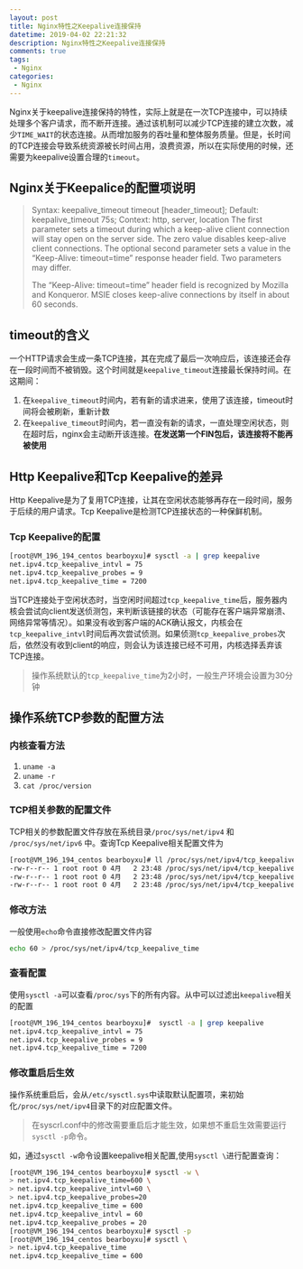 ```yaml
---
layout: post
title: Nginx特性之Keepalive连接保持
datetime: 2019-04-02 22:21:32
description: Nginx特性之Keepalive连接保持
comments: true
tags:
 - Nginx
categories:
 - Nginx
---
```


Nginx关于keepalive连接保持的特性，实际上就是在一次TCP连接中，可以持续处理多个客户请求，而不断开连接。通过该机制可以减少TCP连接的建立次数，减少`TIME_WAIT`的状态连接。从而增加服务的吞吐量和整体服务质量。但是，长时间的TCP连接会导致系统资源被长时间占用，浪费资源，所以在实际使用的时候，还需要为keepalive设置合理的`timeout`。

## Nginx关于Keepalice的配置项说明

>Syntax:	keepalive_timeout timeout [header_timeout];
>Default:	
>keepalive_timeout 75s;
>Context:	http, server, location
>The first parameter sets a timeout during which a keep-alive client connection will stay open on the server side. The zero value disables keep-alive client connections. The optional second parameter sets a value in the “Keep-Alive: timeout=time” response header field. Two parameters may differ.
>
>The “Keep-Alive: timeout=time” header field is recognized by Mozilla and Konqueror. MSIE closes keep-alive connections by itself in about 60 seconds.

## timeout的含义
一个HTTP请求会生成一条TCP连接，其在完成了最后一次响应后，该连接还会存在一段时间而不被销毁。这个时间就是`keepalive_timeout`连接最长保持时间。在这期间：
1. 在`keepalive_timeout`时间内，若有新的请求进来，使用了该连接，timeout时间将会被刷新，重新计数
2. 在`keepalive_timeout`时间内，若一直没有新的请求，一直处理空闲状态，则在超时后，nginx会主动断开该连接。**在发送第一个FIN包后，该连接将不能再被使用**

## Http Keepalive和Tcp Keepalive的差异
Http Keepalive是为了复用TCP连接，让其在空闲状态能够再存在一段时间，服务于后续的用户请求。Tcp Keepalive是检测TCP连接状态的一种保鲜机制。
### Tcp Keepalive的配置

``` bash
[root@VM_196_194_centos bearboyxu]# sysctl -a | grep keepalive
net.ipv4.tcp_keepalive_intvl = 75
net.ipv4.tcp_keepalive_probes = 9
net.ipv4.tcp_keepalive_time = 7200
```

当TCP连接处于空闲状态时，当空闲时间超过`tcp_keepalive_time`后，服务器内核会尝试向client发送侦测包，来判断该链接的状态（可能存在客户端异常崩溃、网络异常等情况）。如果没有收到客户端的ACK确认报文，内核会在`tcp_keepalive_intvl`时间后再次尝试侦测。如果侦测`tcp_keepalive_probes`次后，依然没有收到client的响应，则会认为该连接已经不可用，内核选择丢弃该TCP连接。

> 操作系统默认的`tcp_keepalive_time`为2小时，一般生产环境会设置为30分钟

## 操作系统TCP参数的配置方法
### 内核查看方法
1. `uname -a`
2. `uname -r`
3. `cat /proc/version`

### TCP相关参数的配置文件
TCP相关的参数配置文件存放在系统目录`/proc/sys/net/ipv4` 和 `/proc/sys/net/ipv6` 中。查询Tcp Keepalive相关配置文件为

``` bash
[root@VM_196_194_centos bearboyxu]# ll /proc/sys/net/ipv4/tcp_keepalive_*
-rw-r--r-- 1 root root 0 4月   2 23:48 /proc/sys/net/ipv4/tcp_keepalive_intvl
-rw-r--r-- 1 root root 0 4月   2 23:48 /proc/sys/net/ipv4/tcp_keepalive_probes
-rw-r--r-- 1 root root 0 4月   2 23:48 /proc/sys/net/ipv4/tcp_keepalive_time
```

### 修改方法
一般使用`echo`命令直接修改配置文件内容

```bash
echo 60 > /proc/sys/net/ipv4/tcp_keepalive_time
```

### 查看配置
使用`sysctl -a`可以查看`/proc/sys`下的所有内容。从中可以过滤出`keepalive`相关的配置

```bash
[root@VM_196_194_centos bearboyxu]#  sysctl -a | grep keepalive
net.ipv4.tcp_keepalive_intvl = 75
net.ipv4.tcp_keepalive_probes = 9
net.ipv4.tcp_keepalive_time = 7200
```

### 修改重启后生效
操作系统重启后，会从`/etc/sysctl.sys`中读取默认配置项，来初始化`/proc/sys/net/ipv4`目录下的对应配置文件。

> 在syscrl.conf中的修改需要重启后才能生效，如果想不重启生效需要运行`sysctl -p`命令。

如，通过`sysctl -w`命令设置keepalive相关配置,使用`sysctl \`进行配置查询：

```bash
[root@VM_196_194_centos bearboyxu]# sysctl -w \
> net.ipv4.tcp_keepalive_time=600 \
> net.ipv4.tcp_keepalive_intvl=60 \
> net.ipv4.tcp_keepalive_probes=20
net.ipv4.tcp_keepalive_time = 600
net.ipv4.tcp_keepalive_intvl = 60
net.ipv4.tcp_keepalive_probes = 20
[root@VM_196_194_centos bearboyxu]# sysctl -p
[root@VM_196_194_centos bearboyxu]# sysctl \
> net.ipv4.tcp_keepalive_time
net.ipv4.tcp_keepalive_time = 600

```
